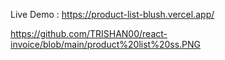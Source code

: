 Live Demo : https://product-list-blush.vercel.app/

https://github.com/TRISHAN00/react-invoice/blob/main/product%20list%20ss.PNG
